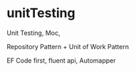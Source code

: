 # unitTesting

Unit Testing, Moc, 

Repository Pattern + Unit of Work Pattern

EF Code first, fluent api, Automapper
